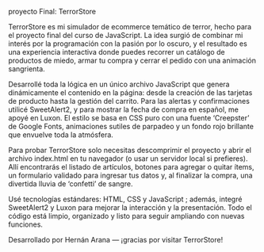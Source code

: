 proyecto Final: TerrorStore

TerrorStore es mi simulador de ecommerce temático de terror, hecho para el proyecto final del curso de JavaScript. La idea surgió de combinar mi interés por la programación con la pasión por lo oscuro, y el resultado es una experiencia interactiva donde puedes recorrer un catálogo de productos de miedo, armar tu compra y cerrar el pedido con una animación sangrienta.

Desarrollé toda la lógica en un único archivo JavaScript que genera dinámicamente el contenido en la página: desde la creación de las tarjetas de producto hasta la gestión del carrito. Para las alertas y confirmaciones utilicé SweetAlert2, y para mostrar la fecha de compra en español, me apoyé en Luxon. El estilo se basa en CSS puro con una fuente ‘Creepster’ de Google Fonts, animaciones sutiles de parpadeo y un fondo rojo brillante que envuelve toda la atmósfera.

Para probar TerrorStore solo necesitas descomprimir el proyecto y abrir el archivo index.html en tu navegador (o usar un servidor local si prefieres). Allí encontrarás el listado de artículos, botones para agregar o quitar ítems, un formulario validado para ingresar tus datos y, al finalizar la compra, una divertida lluvia de ‘confetti’ de sangre.

Usé tecnologías estándares: HTML, CSS y JavaScript ; además, integré SweetAlert2 y Luxon para mejorar la interacción y la presentación. Todo el código está limpio, organizado y listo para seguir ampliando con nuevas funciones.

Desarrollado por Hernán Arana — ¡gracias por visitar TerrorStore!

